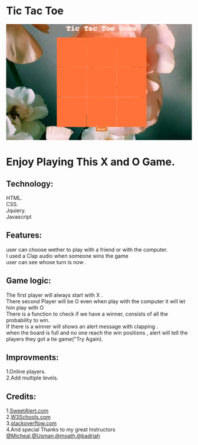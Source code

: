 # **Tic Tac Toe**</br>
![alt text](myimage.png)
# **Enjoy Playing This X and O Game.**</br>

## Technology:</br>
HTML.</br>
CSS.</br>
Jquiery.</br>
Javascript</br>

## Features:</br>
user can choose wether to play with a friend or with the computer.</br>
I used a Clap audio  when someone wins the game</br>
user can see whose turn is now .</br>

## Game logic:</br>
The first player will always start with X .</br>
There second Player will be O even when play with the computer it will let him play with O</br>
There is a function to check if we have a winner, consists of all the probability to win.</br>
If there is a winner will shows an alert message with clapping .</br>
when the board is full and no one reach the win positions , alert will tell the players they got a tie game("Try Again).</br>

## Improvments: </br>
1.Online players.</br>
2.Add multiple levels.</br>

## Credits:</br>
1.[SweetAlert.com](www.sweetalert.js.org)</br>
2.[W3Schools.com](www.w3schools.com)</br>
3.[stackoverflow.com](www.stackoverflow.com)</br>
4.And special Thanks to my great Instructors [@Micheal](https://github.com/micfin),[@Usman](https://github.com/usmanbashir),[@moath](https://github.com/mfalthaw),[@badriah](https://github.com/badraih)
